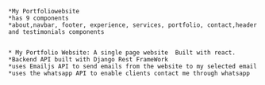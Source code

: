 	*My Portfoliowebsite
	*has 9 components 		
	*about,navbar, footer, experience, services, portfolio, contact,header and testimonials components
  
 
	* My Portfolio Website: A single page website  Built with react. 
	*Backend API built with Django Rest FrameWork
	*uses Emailjs API to send emails from the website to my selected email
	*uses the whatsapp API to enable clients contact me through whatsapp
  
 
